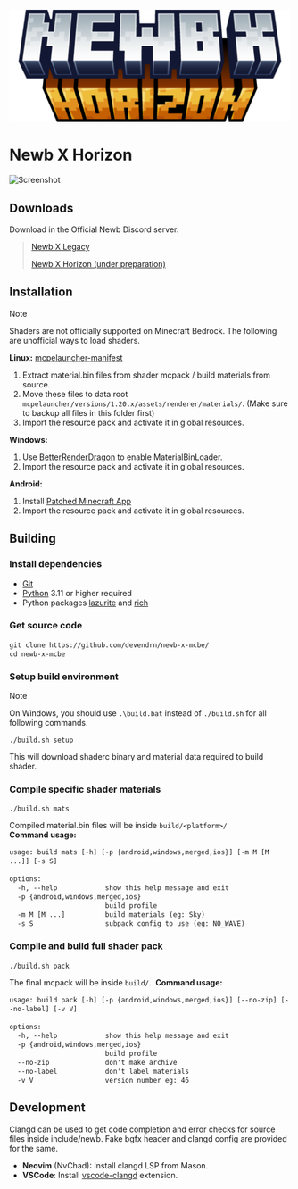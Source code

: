 ![Title](docs/title.png "Title")
# Newb X Horizon

![Screenshot](docs/screenshots.jpg "NewbXHorizon")

## Downloads
Download in the Official Newb Discord server.

> [Newb X Legacy](https://discord.gg/newb-community-844591537430069279)
>
> [Newb X Horizon (under preparation)](https://discord.gg/newb-community-844591537430069279)

## Installation

> [!NOTE]
> Shaders are not officially supported on Minecraft Bedrock. The following are unofficial ways to load shaders.

**Linux:** [mcpelauncher-manifest](https://github.com/minecraft-linux/mcpelauncher-ui-manifest)
1. Extract material.bin files from shader mcpack / build materials from source.
2. Move these files to data root `mcpelauncher/versions/1.20.x/assets/renderer/materials/`. (Make sure to backup all files in this folder first)
3. Import the resource pack and activate it in global resources.

**Windows:**
1. Use [BetterRenderDragon](https://github.com/ddf8196/BetterRenderDragon) to enable MaterialBinLoader.
2. Import the resource pack and activate it in global resources.

**Android:**
1. Install [Patched Minecraft App](https://devendrn.github.io/renderdragon-shaders/shaders/installation/android#using-patch-app)
2. Import the resource pack and activate it in global resources.

## Building

### Install dependencies
- [Git](https://git-scm.com/)
- [Python](https://www.python.org/) 3.11 or higher required
- Python packages [lazurite](https://veka0.github.io/lazurite/#installation) and [rich](https://rich.readthedocs.io/en/stable/introduction.html#installation)

### Get source code
```
git clone https://github.com/devendrn/newb-x-mcbe/
cd newb-x-mcbe
```

### Setup build environment
> [!NOTE]
> On Windows, you should use `.\build.bat` instead of `./build.sh` for all following commands. 
```
./build.sh setup
```
This will download shaderc binary and material data required to build shader.

### Compile specific shader materials
```
./build.sh mats
```  
Compiled material.bin files will be inside `build/<platform>/`  
**Command usage:**
```
usage: build mats [-h] [-p {android,windows,merged,ios}] [-m M [M ...]] [-s S]

options:
  -h, --help            show this help message and exit
  -p {android,windows,merged,ios}
                        build profile
  -m M [M ...]          build materials (eg: Sky)
  -s S                  subpack config to use (eg: NO_WAVE)
```

### Compile and build full shader pack
```
./build.sh pack
```
The final mcpack will be inside `build/`.  
**Command usage:**
```
usage: build pack [-h] [-p {android,windows,merged,ios}] [--no-zip] [--no-label] [-v V]

options:
  -h, --help            show this help message and exit
  -p {android,windows,merged,ios}
                        build profile
  --no-zip              don't make archive
  --no-label            don't label materials
  -v V                  version number eg: 46
```

## Development

Clangd can be used to get code completion and error checks for source files inside include/newb. Fake bgfx header and clangd config are provided for the same.
- **Neovim** (NvChad): Install clangd LSP from Mason.
- **VSCode**: Install [vscode-clangd](https://marketplace.visualstudio.com/items?itemName=llvm-vs-code-extensions.vscode-clangd) extension.

